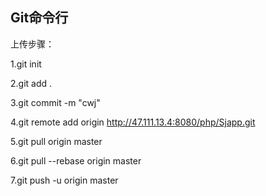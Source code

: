 ## Git命令行

上传步骤：

1.git init

2.git add .

3.git commit -m "cwj"

4.git remote add origin http://47.111.13.4:8080/php/Sjapp.git

5.git pull origin master

6.git pull --rebase origin master

7.git push -u origin master